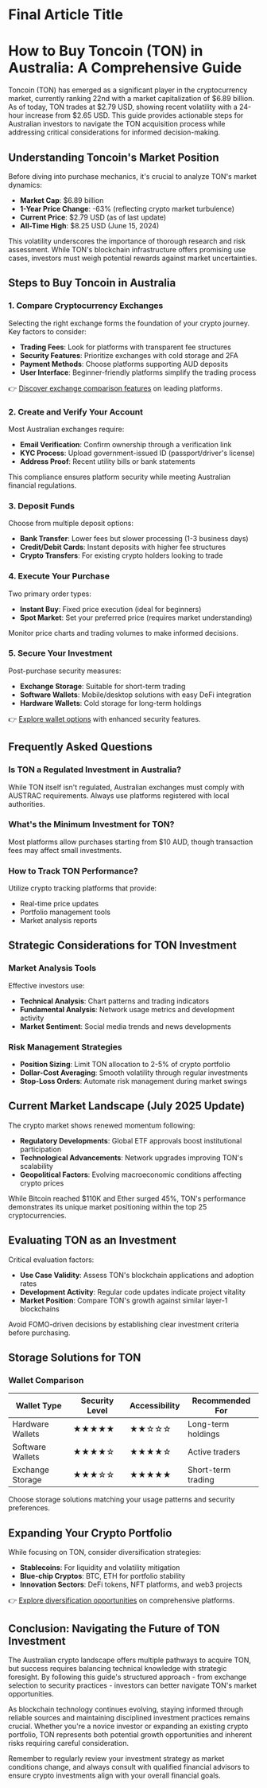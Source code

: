 # Final Article Title

# How to Buy Toncoin (TON) in Australia: A Comprehensive Guide

Toncoin (TON) has emerged as a significant player in the cryptocurrency market, currently ranking 22nd with a market capitalization of $6.89 billion. As of today, TON trades at $2.79 USD, showing recent volatility with a 24-hour increase from $2.65 USD. This guide provides actionable steps for Australian investors to navigate the TON acquisition process while addressing critical considerations for informed decision-making.

## Understanding Toncoin's Market Position

Before diving into purchase mechanics, it's crucial to analyze TON's market dynamics:
- **Market Cap**: $6.89 billion
- **1-Year Price Change**: -63% (reflecting crypto market turbulence)
- **Current Price**: $2.79 USD (as of last update)
- **All-Time High**: $8.25 USD (June 15, 2024)

This volatility underscores the importance of thorough research and risk assessment. While TON's blockchain infrastructure offers promising use cases, investors must weigh potential rewards against market uncertainties.

## Steps to Buy Toncoin in Australia

### 1. Compare Cryptocurrency Exchanges

Selecting the right exchange forms the foundation of your crypto journey. Key factors to consider:
- **Trading Fees**: Look for platforms with transparent fee structures
- **Security Features**: Prioritize exchanges with cold storage and 2FA
- **Payment Methods**: Choose platforms supporting AUD deposits
- **User Interface**: Beginner-friendly platforms simplify the trading process

👉 [Discover exchange comparison features](https://bit.ly/okx-bonus) on leading platforms.

### 2. Create and Verify Your Account

Most Australian exchanges require:
- **Email Verification**: Confirm ownership through a verification link
- **KYC Process**: Upload government-issued ID (passport/driver's license)
- **Address Proof**: Recent utility bills or bank statements

This compliance ensures platform security while meeting Australian financial regulations.

### 3. Deposit Funds

Choose from multiple deposit options:
- **Bank Transfer**: Lower fees but slower processing (1-3 business days)
- **Credit/Debit Cards**: Instant deposits with higher fee structures
- **Crypto Transfers**: For existing crypto holders looking to trade

### 4. Execute Your Purchase

Two primary order types:
- **Instant Buy**: Fixed price execution (ideal for beginners)
- **Spot Market**: Set your preferred price (requires market understanding)

Monitor price charts and trading volumes to make informed decisions.

### 5. Secure Your Investment

Post-purchase security measures:
- **Exchange Storage**: Suitable for short-term trading
- **Software Wallets**: Mobile/desktop solutions with easy DeFi integration
- **Hardware Wallets**: Cold storage for long-term holdings

👉 [Explore wallet options](https://bit.ly/okx-bonus) with enhanced security features.

## Frequently Asked Questions

### Is TON a Regulated Investment in Australia?

While TON itself isn't regulated, Australian exchanges must comply with AUSTRAC requirements. Always use platforms registered with local authorities.

### What's the Minimum Investment for TON?

Most platforms allow purchases starting from $10 AUD, though transaction fees may affect small investments.

### How to Track TON Performance?

Utilize crypto tracking platforms that provide:
- Real-time price updates
- Portfolio management tools
- Market analysis reports

## Strategic Considerations for TON Investment

### Market Analysis Tools

Effective investors use:
- **Technical Analysis**: Chart patterns and trading indicators
- **Fundamental Analysis**: Network usage metrics and development activity
- **Market Sentiment**: Social media trends and news developments

### Risk Management Strategies

- **Position Sizing**: Limit TON allocation to 2-5% of crypto portfolio
- **Dollar-Cost Averaging**: Smooth volatility through regular investments
- **Stop-Loss Orders**: Automate risk management during market swings

## Current Market Landscape (July 2025 Update)

The crypto market shows renewed momentum following:
- **Regulatory Developments**: Global ETF approvals boost institutional participation
- **Technological Advancements**: Network upgrades improving TON's scalability
- **Geopolitical Factors**: Evolving macroeconomic conditions affecting crypto prices

While Bitcoin reached $110K and Ether surged 45%, TON's performance demonstrates its unique market positioning within the top 25 cryptocurrencies.

## Evaluating TON as an Investment

Critical evaluation factors:
- **Use Case Validity**: Assess TON's blockchain applications and adoption rates
- **Development Activity**: Regular code updates indicate project vitality
- **Market Position**: Compare TON's growth against similar layer-1 blockchains

Avoid FOMO-driven decisions by establishing clear investment criteria before purchasing.

## Storage Solutions for TON

### Wallet Comparison

| Wallet Type      | Security Level | Accessibility | Recommended For          |
|------------------|----------------|---------------|--------------------------|
| Hardware Wallets | ★★★★★          | ★★☆☆☆         | Long-term holdings       |
| Software Wallets | ★★★★☆          | ★★★★☆         | Active traders           |
| Exchange Storage | ★★★☆☆          | ★★★★★         | Short-term trading       |

Choose storage solutions matching your usage patterns and security preferences.

## Expanding Your Crypto Portfolio

While focusing on TON, consider diversification strategies:
- **Stablecoins**: For liquidity and volatility mitigation
- **Blue-chip Cryptos**: BTC, ETH for portfolio stability
- **Innovation Sectors**: DeFi tokens, NFT platforms, and web3 projects

👉 [Explore diversification opportunities](https://bit.ly/okx-bonus) on comprehensive platforms.

## Conclusion: Navigating the Future of TON Investment

The Australian crypto landscape offers multiple pathways to acquire TON, but success requires balancing technical knowledge with strategic foresight. By following this guide's structured approach - from exchange selection to security practices - investors can better navigate TON's market opportunities.

As blockchain technology continues evolving, staying informed through reliable sources and maintaining disciplined investment practices remains crucial. Whether you're a novice investor or expanding an existing crypto portfolio, TON represents both potential growth opportunities and inherent risks requiring careful consideration.

Remember to regularly review your investment strategy as market conditions change, and always consult with qualified financial advisors to ensure crypto investments align with your overall financial goals.